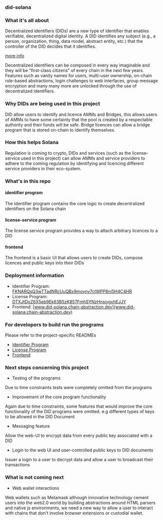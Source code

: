 ### did-solana

### What it's all about

Decentralized identifiers (DIDs) are a new type of identifier that enables verifiable, decentralized digital identity. A DID identifies any subject (e.g., a person, organization, thing, data model, abstract entity, etc.) that the controller of the DID decides that it identifies.

[more info](https://w3c.github.io/did-core/)

Decentralized identifiers can be composed in every way imaginable and they will be "first-class citizens" of every chain in the next few years. Features such as vanity names for users, multi-user ownership, on-chain role-based abstractions, login challenges to web interfaces, group message encryption and many many more are unlocked through the use of decentralized identifiers.

### Why DIDs are being used in this project

DID allow users to identify and licence AMMs and Bridges, this allows users of AMMs to have some certainty that the pool is created by a respectable authority and their funds will be safe. Bridge licences can allow a bridge program that is stored on-chain to identify themselves.

### How this helps Solana

Regulation is coming to crypto, DIDs and services (such as the license-service used in this project) can allow AMMs and service providers to adhere to the coming regulation by identifying and licencing different service providers in their eco-system.

### What's in this repo

#### identifier program

The identifier program contains the core logic to create decentralized identifiers on the Solana chain

#### license-service program

The license service program provides a way to attach arbitrary licences to a DID

#### frontend

The frontend is a basic UI that allows users to create DIDs, compose licences and public keys into their DIDs

### Deployment information

- Identifier Program: [FKNARQsQ3wTTadNRcUuQBx9moynv7ctWPP8ni5H4C4HR](https://explorer.solana.com/address/FKNARQsQ3wTTadNRcUuQBx9moynv7ctWPP8ni5H4C4HR?cluster=devnet)
- License Program: [DTXJtDoZ6X5eb9Ek63B5zK857FmhSYNzHnsiygxhEJJY](https://explorer.solana.com/address/DTXJtDoZ6X5eb9Ek63B5zK857FmhSYNzHnsiygxhEJJY?cluster=devnet)
- Frontend: [www.did-solana.chain-abstraction.dev](www.did-solana.chain-abstraction.dev)

### For developers to build run the programs

Please refer to the project-specific READMEs

- [Identifier Program](program/identifier/README.md)
- [License Program](program/license-service/README.md)
- [Frontend](frontend/README.md)

### Next steps concerning this project

- Testing of the programs

Due to time constraints tests were completely omitted from the programs

- Improvement of the core program functionality

Again due to time constraints, some features that would improve the core functionality of the DID programs were omitted. e.g different types of keys to be allowed in the DID Document

- Messaging feature

Allow the web-UI to encrypt data from every public key associated with  a DID

- Login to the web UI and user-controlled public keys to DID documents

Issuer a login to a user to decrypt data and allow a user to broadcast their transactions

### What is not coming next

- Web wallet interactions

Web wallets such as Metamask although innovative technology cement users into the web2.0 world by building abstractions around HTML parsers and native js environments, we need a new way to allow a user to interact with chains that don't involve browser extensions or custodial wallet.

